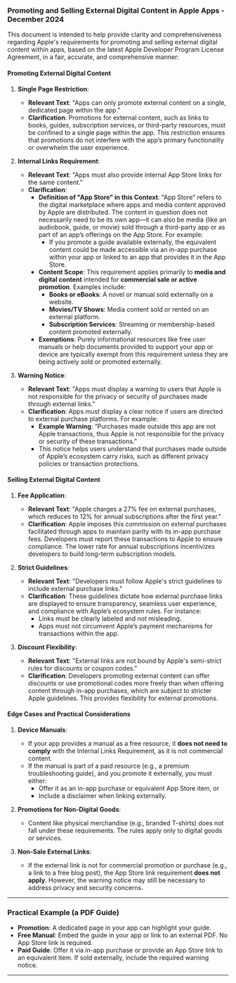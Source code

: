 ### **Promoting and Selling External Digital Content in Apple Apps** - December 2024

This document is intended to help provide clarity and comprehensiveness regarding Apple's requirements for promoting and selling external digital content within apps, based on the latest Apple Developer Program License Agreement, in a fair, accurate, and comprehensive manner:

#### **Promoting External Digital Content**

1. **Single Page Restriction**:
   - **Relevant Text**: "Apps can only promote external content on a single, dedicated page within the app."
   - **Clarification**: Promotions for external content, such as links to books, guides, subscription services, or third-party resources, must be confined to a single page within the app. This restriction ensures that promotions do not interfere with the app’s primary functionality or overwhelm the user experience.

2. **Internal Links Requirement**:
   - **Relevant Text**: "Apps must also provide internal App Store links for the same content."
   - **Clarification**:
     - **Definition of "App Store" in this Context**: "App Store" refers to the digital marketplace where apps and media content approved by Apple are distributed. The content in question does not necessarily need to be its own app—it can also be media (like an audiobook, guide, or movie) sold through a third-party app or as part of an app’s offerings on the App Store. For example:
       - If you promote a guide available externally, the equivalent content could be made accessible via an in-app purchase within your app or linked to an app that provides it in the App Store.
     - **Content Scope**: This requirement applies primarily to **media and digital content** intended for **commercial sale or active promotion**. Examples include:
       - **Books or eBooks**: A novel or manual sold externally on a website.
       - **Movies/TV Shows**: Media content sold or rented on an external platform.
       - **Subscription Services**: Streaming or membership-based content promoted externally.
     - **Exemptions**: Purely informational resources like free user manuals or help documents provided to support your app or device are typically exempt from this requirement unless they are being actively sold or promoted externally.

3. **Warning Notice**:
   - **Relevant Text**: "Apps must display a warning to users that Apple is not responsible for the privacy or security of purchases made through external links."
   - **Clarification**: Apps must display a clear notice if users are directed to external purchase platforms. For example:
     - **Example Warning**: “Purchases made outside this app are not Apple transactions, thus Apple is not responsible for the privacy or security of these transactions.”
     - This notice helps users understand that purchases made outside of Apple’s ecosystem carry risks, such as different privacy policies or transaction protections.

#### **Selling External Digital Content**

1. **Fee Application**:
   - **Relevant Text**: "Apple charges a 27% fee on external purchases, which reduces to 12% for annual subscriptions after the first year."
   - **Clarification**: Apple imposes this commission on external purchases facilitated through apps to maintain parity with its in-app purchase fees. Developers must report these transactions to Apple to ensure compliance. The lower rate for annual subscriptions incentivizes developers to build long-term subscription models.

2. **Strict Guidelines**:
   - **Relevant Text**: "Developers must follow Apple's strict guidelines to include external purchase links."
   - **Clarification**: These guidelines dictate how external purchase links are displayed to ensure transparency, seamless user experience, and compliance with Apple’s ecosystem rules. For instance:
     - Links must be clearly labeled and not misleading.
     - Apps must not circumvent Apple’s payment mechanisms for transactions within the app.

3. **Discount Flexibility**:
   - **Relevant Text**: "External links are not bound by Apple's semi-strict rules for discounts or coupon codes."
   - **Clarification**: Developers promoting external content can offer discounts or use promotional codes more freely than when offering content through in-app purchases, which are subject to stricter Apple guidelines. This provides flexibility for external promotions.

#### **Edge Cases and Practical Considerations**

1. **Device Manuals**:
   - If your app provides a manual as a free resource, it **does not need to comply** with the Internal Links Requirement, as it is not commercial content.
   - If the manual is part of a paid resource (e.g., a premium troubleshooting guide), and you promote it externally, you must either:
     - Offer it as an in-app purchase or equivalent App Store item, or
     - Include a disclaimer when linking externally.

2. **Promotions for Non-Digital Goods**:
   - Content like physical merchandise (e.g., branded T-shirts) does not fall under these requirements. The rules apply only to digital goods or services.

3. **Non-Sale External Links**:
   - If the external link is not for commercial promotion or purchase (e.g., a link to a free blog post), the App Store link requirement **does not apply**. However, the warning notice may still be necessary to address privacy and security concerns.

---

### **Practical Example (a PDF Guide)**
- **Promotion**: A dedicated page in your app can highlight your guide.
- **Free Manual**: Embed the guide in your app or link to an external PDF. No App Store link is required.
- **Paid Guide**: Offer it via in-app purchase or provide an App Store link to an equivalent item. If sold externally, include the required warning notice.

---


